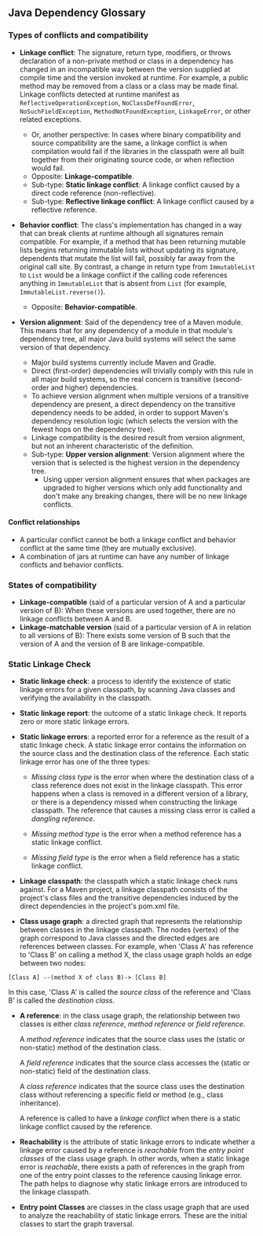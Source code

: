 Java Dependency Glossary
------------------------

### Types of conflicts and compatibility

- **Linkage conflict**: The signature, return type, modifiers, or throws
  declaration of a non-private method or class in a dependency has changed in an
  incompatible way between the version supplied at compile time and the version
  invoked at runtime. For example, a public method may be removed from a class
  or a class may be made final. Linkage conflicts detected at runtime manifest
  as `ReflectiveOperationException`, `NoClassDefFoundError`,
  `NoSuchFieldException`, `MethodNotFoundException`, `LinkageError`, or other
  related exceptions. 
  - Or, another perspective: In cases where binary compatibility and source
    compatibility are the same, a linkage conflict is when compilation would
    fail if the libraries in the classpath were all built together from their
    originating source code, or when reflection would fail.
  - Opposite: **Linkage-compatible**.
  - Sub-type: **Static linkage conflict**: A linkage conflict caused by a direct
    code reference (non-reflective).
  - Sub-type: **Reflective linkage conflict**: A linkage conflict caused by a
    reflective reference.

- **Behavior conflict**: The class's implementation has changed in a way that
  can break clients at runtime although all signatures remain compatible. For
  example, if a method that has been returning mutable lists begins returning
  immutable lists without updating its signature, dependents that mutate the
  list will fail, possibly far away from the original call site. By contrast, a
  change in return type from `ImmutableList` to `List` would be a linkage
  conflict if the calling code references anything in `ImmutableList` that is
  absent from `List` (for example, `ImmutableList.reverse()`).
  - Opposite: **Behavior-compatible**.

- **Version alignment**: Said of the dependency tree of a Maven module. This
  means that for any dependency of a module in that module's dependency tree,
  all major Java build systems will select the same version of that dependency.
  - Major build systems currently include Maven and Gradle.
  - Direct (first-order) dependencies will trivially comply with this rule in
    all major build systems, so the real concern is transitive (second-order and
    higher) dependencies.
  - To achieve version alignment when multiple versions of a transitive
    dependency are present, a direct dependency on the transitive dependency
    needs to be added, in order to support Maven's dependency resolution logic
    (which selects the version with the fewest hops on the dependency tree).
  - Linkage compatibility is the desired result from version alignment, but not
    an inherent characteristic of the definition.
  - Sub-type: **Upper version alignment**: Version alignment where the version
    that is selected is the highest version in the dependency tree.
    - Using upper version alignment ensures that when packages are upgraded
      to higher versions which only add functionality and don't make any
      breaking changes, there will be no new linkage conflicts.


#### Conflict relationships

- A particular conflict cannot be both a linkage conflict and behavior conflict
  at the same time (they are mutually exclusive).
- A combination of jars at runtime can have any number of linkage conflicts and
  behavior conflicts.

### States of compatibility

- **Linkage-compatible** (said of a particular version of A and a particular
  version of B): When these versions are used together, there are no linkage
  conflicts between A and B.
- **Linkage-matchable version** (said of a particular version of A in relation
  to all versions of B): There exists some version of B such that the version of
  A and the version of B are linkage-compatible.


### Static Linkage Check

- **Static linkage check**: a process to identify the existence of static
  linkage errors for a given classpath, by scanning Java classes and
  verifying the availability in the classpath.

- **Static linkage report**: the outcome of a static linkage check. It reports
  zero or more static linkage errors.

- **Static linkage errors**: a reported error for a reference as the result of
  a static linkage check.
  A static linkage error contains the information on the source class and
  the destination class of the reference. Each static linkage error has
  one of the three types:

  - _Missing class type_ is the error when where the destination class of a
    class reference does not exist in the linkage classpath. This error
    happens when a class is removed in a different version of a library,
    or there is a dependency missed when constructing the linkage classpath.
    The reference that causes a missing class error is called a _dangling reference_.

  - _Missing method type_ is the error when a method reference has a  static
    linkage conflict.

  - _Missing field type_ is the error when a field reference has a static
     linkage conflict.

- **Linkage classpath**: the classpath which a static linkage check
  runs against. For a Maven project, a linkage classpath consists of the
  project's class files and the transitive dependencies induced by the direct
  dependencies in the project's pom.xml file.

- **Class usage graph**: a directed graph that represents the relationship between
  classes in the linkage classpath. The nodes (vertex) of the graph correspond to
  Java classes and the directed edges are references between classes.
  For example, when 'Class A' has reference to 'Class B' on calling a method X,
  the class usage graph holds an edge between two nodes:

```
[Class A] --(method X of class B)-> [Class B]
```

  In this case, 'Class A' is called the _source class_ of the reference and
  'Class B' is called the _destination class_.

- **A reference**: in the class usage graph, the relationship between two 
  classes is either _class reference_, _method reference_ or _field reference_.

  A _method reference_ indicates that the source class uses the (static or
  non-static) method of the destination class.

  A _field reference_ indicates that the source class accesses the (static or
  non-static) field of the destination class.

  A _class reference_ indicates that the source class uses the destination
  class without referencing a specific field or method (e.g., class inheritance).

  A reference is called to have a _linkage conflict_
  when there is a static linkage conflict caused by the reference.

- **Reachability** is the attribute of static linkage errors to indicate
  whether a linkage error caused by a reference is _reachable_ from the _entry
  point classes_ of the class usage graph. In other words, when a static
  linkage error is _reachable_, there exists a path of references in the graph
  from one of the entry point classes to the reference causing linkage error.
  The path helps to diagnose why static linkage errors are introduced to the
  linkage classpath.

- **Entry point Classes** are classes in the class usage graph that are used
  to analyze the reachability of static linkage errors. These are the initial
  classes to start the graph traversal.


